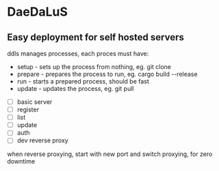# DaeDaLuS

## Easy deployment for self hosted servers

ddls manages processes, each proces must have:
- setup - sets up the process from nothing, eg. git clone
- prepare - prepares the process to run, eg. cargo build --release
- run - starts a prepared process, should be fast
- update - updates the process, eg. git pull




- [ ] basic server
- [ ] register
- [ ] list
- [ ] update
- [ ] auth
- [ ] dev reverse proxy

when reverse proxying, start with new port and switch proxying, for zero downtime